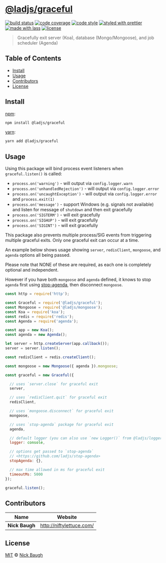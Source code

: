 # [**@ladjs/graceful**](https://github.com/ladjs/graceful)

[![build status](https://img.shields.io/travis/ladjs/graceful.svg)](https://travis-ci.org/ladjs/graceful)
[![code coverage](https://img.shields.io/codecov/c/github/ladjs/graceful.svg)](https://codecov.io/gh/ladjs/graceful)
[![code style](https://img.shields.io/badge/code_style-XO-5ed9c7.svg)](https://github.com/sindresorhus/xo)
[![styled with prettier](https://img.shields.io/badge/styled_with-prettier-ff69b4.svg)](https://github.com/prettier/prettier)
[![made with lass](https://img.shields.io/badge/made_with-lass-95CC28.svg)](https://lass.js.org)
[![license](https://img.shields.io/github/license/ladjs/graceful.svg)](<>)

> Gracefully exit server (Koa), database (Mongo/Mongoose), and job scheduler (Agenda)


## Table of Contents

* [Install](#install)
* [Usage](#usage)
* [Contributors](#contributors)
* [License](#license)


## Install

[npm][]:

```sh
npm install @ladjs/graceful
```

[yarn][]:

```sh
yarn add @ladjs/graceful
```


## Usage

Using this package will bind process event listeners when `graceful.listen()` is called:

* `process.on('warning')` - will output via `config.logger.warn`
* `process.on('unhandledRejection')` - will output via `config.logger.error`
* `process.on('uncaughtException')` - will output via `config.logger.error` and `process.exit(1)`
* `process.on('message')` - support Windows (e.g. signals not available) and listen for message of `shutdown` and then exit gracefully
* `process.on('SIGTERM')` - will exit gracefully
* `process.on('SIGHUP')` - will exit gracefully
* `process.on('SIGINT')` - will exit gracefully

This package also prevents multiple process/SIG events from triggering multiple graceful exits. Only one graceful exit can occur at a time.

An example below shows usage showing `server`, `redisClient`, `mongoose`, and `agenda` options all being passed.

Please note that NONE of these are required, as each one is completely optional and independent.

However if you have both `mongoose` and `agenda` defined, it knows to stop `agenda` first using [stop-agenda][], then disconnect `mongoose`.

```js
const http = require('http');

const Graceful = require('@ladjs/graceful');
const Mongoose = require('@ladjs/mongoose');
const Koa = require('koa');
const redis = require('redis');
const Agenda = require('agenda');

const app = new Koa();
const agenda = new Agenda();

let server = http.createServer(app.callback());
server = server.listen();

const redisClient = redis.createClient();

const mongoose = new Mongoose({ agenda }).mongoose;

const graceful = new Graceful({

  // uses `server.close` for graceful exit
  server,

  // uses `redisClient.quit` for graceful exit
  redisClient,

  // uses `mongoose.disconnect` for graceful exit
  mongoose,

  // uses `stop-agenda` package for graceful exit
  agenda,

  // default logger (you can also use `new Logger()` from @ladjs/logger)
  logger: console,

  // options get passed to `stop-agenda`
  // <https://github.com/ladjs/stop-agenda>
  stopAgenda: {},

  // max time allowed in ms for graceful exit
  timeoutMs: 5000
});

graceful.listen();
```


## Contributors

| Name           | Website                    |
| -------------- | -------------------------- |
| **Nick Baugh** | <http://niftylettuce.com/> |


## License

[MIT](LICENSE) © [Nick Baugh](http://niftylettuce.com/)


## 

[npm]: https://www.npmjs.com/

[yarn]: https://yarnpkg.com/

[stop-agenda]: https://github.com/ladjs/stop-agenda
